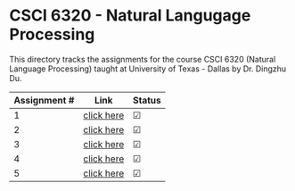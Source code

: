 # CSCI 6320 - Natural Langugage Processing

This directory tracks the assignments for the course CSCI 6320 (Natural Language Processing) taught at University of Texas - Dallas by Dr. Dingzhu Du. 

| Assignment #| Link                              | Status |
|-------------|-----------------------------------|--------------|
| 1           |[click here](https://github.com/aashishyadavally/PhD_CS_Coursework/blob/main/CS6363/Homework-1/6363-h1.pdf)|&#x2611;|
| 2           |[click here](https://github.com/aashishyadavally/PhD_CS_Coursework/blob/main/CS6363/Homework-2/6363-h2.pdf)|&#x2611;|
| 3           |[click here](https://github.com/aashishyadavally/PhD_CS_Coursework/blob/main/CS6363/Homework-3/6363-h3.pdf)|&#x2611;|
| 4           |[click here](https://github.com/aashishyadavally/PhD_CS_Coursework/blob/main/CS6363/Homework-4/6363-h4.pdf)|&#x2611;|
| 5           |[click here](https://github.com/aashishyadavally/PhD_CS_Coursework/blob/main/CS6363/Homework-5/6363-h5.pdf)|&#x2611;|
